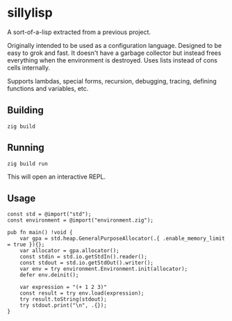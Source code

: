 # sillylisp

A sort-of-a-lisp extracted from a previous project.

Originally intended to be used as a configuration language.
Designed to be easy to grok and fast.
It doesn't have a garbage collector but instead frees everything when the environment is destroyed.
Uses lists instead of cons cells internally.

Supports lambdas, special forms, recursion, debugging, tracing, defining functions and variables, etc.

## Building
```zig
zig build
```

## Running
```zig
zig build run
```

This will open an interactive REPL.

## Usage

```zig
const std = @import("std");
const environment = @import("environment.zig");

pub fn main() !void {
    var gpa = std.heap.GeneralPurposeAllocator(.{ .enable_memory_limit = true }){};
    var allocator = gpa.allocator();
    const stdin = std.io.getStdIn().reader();
    const stdout = std.io.getStdOut().writer();
    var env = try environment.Environment.init(allocator);
    defer env.deinit();

    var expression = "(+ 1 2 3)"
    const result = try env.load(expression);
    try result.toString(stdout);
    try stdout.print("\n", .{});
}
```
